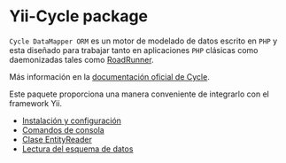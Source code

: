 # Yii-Cycle package

`Cycle DataMapper ORM` es un motor de modelado de datos escrito en `PHP` y esta diseñado para trabajar tanto en aplicaciones `PHP` clásicas como daemonizadas tales como [RoadRunner](https://github.com/spiral/roadrunner).

Más información en la [documentación oficial de Cycle](https://cycle-orm.dev/docs/readme/2.x).

Este paquete proporciona una manera conveniente de integrarlo con el framework Yii.

- [Instalación y configuración](installation.md)
- [Comandos de consola](console-commands.md)
- [Clase EntityReader](entity-reader.md)
- [Lectura del esquema de datos](reading-schema.md)
